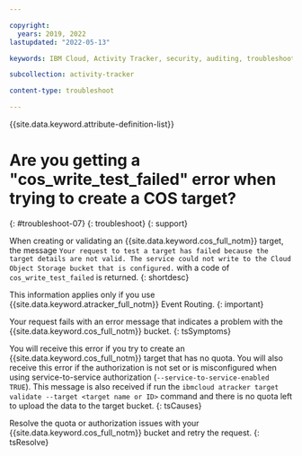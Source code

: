 ```yaml
---

copyright:
  years: 2019, 2022
lastupdated: "2022-05-13"

keywords: IBM Cloud, Activity Tracker, security, auditing, troubleshooting

subcollection: activity-tracker

content-type: troubleshoot

---
```


{{site.data.keyword.attribute-definition-list}}

# Are you getting a "cos_write_test_failed" error when trying to create a COS target?
{: #troubleshoot-07}
{: troubleshoot}
{: support}

When creating or validating an {{site.data.keyword.cos_full_notm}} target, the message `Your request to test a target has failed because the target details are not valid. The service could not write to the Cloud Object Storage bucket that is configured.` with a code of `cos_write_test_failed` is returned.
{: shortdesc}


This information applies only if you use {{site.data.keyword.atracker_full_notm}} Event Routing.
{: important}


Your request fails with an error message that indicates a problem with the {{site.data.keyword.cos_full_notm}} bucket.
{: tsSymptoms}

You will receive this error if you try to create an {{site.data.keyword.cos_full_notm}} target that has no quota.  You will also receive this error if the authorization is not set or is misconfigured when using service-to-service authorization (`--service-to-service-enabled TRUE`). This message is also received if run the `ibmcloud atracker target validate --target <target name or ID>` command and there is no quota left to upload the data to the target bucket.
{: tsCauses}

Resolve the quota or authorization issues with your {{site.data.keyword.cos_full_notm}} bucket and retry the request.
{: tsResolve}


